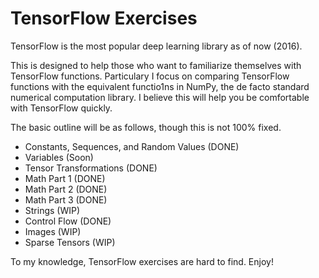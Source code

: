# TensorFlow Exercises

TensorFlow is the most popular deep learning library as of now (2016).

This is designed to help those who want to familiarize themselves with TensorFlow functions. Particulary I focus on comparing TensorFlow functions with the equivalent functio1ns in NumPy, the de facto standard numerical computation library. I believe this will help you be comfortable with TensorFlow quickly.

The basic outline will be as follows, though this is not 100% fixed.

* Constants, Sequences, and Random Values (DONE)
* Variables (Soon)
* Tensor Transformations (DONE)
* Math Part 1 (DONE)
* Math Part 2 (DONE)
* Math Part 3 (DONE)
* Strings (WIP)
* Control Flow (DONE)
* Images (WIP)
* Sparse Tensors (WIP)

To my knowledge, TensorFlow exercises are hard to find. Enjoy!
